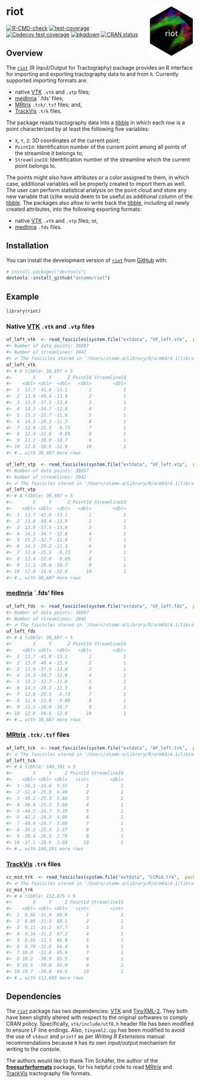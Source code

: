 
<!-- README.md is generated from README.Rmd. Please edit that file -->

# riot <img src="man/figures/logo.png" align="right" height="139" />

<!-- badges: start -->

[![R-CMD-check](https://github.com/astamm/riot/workflows/R-CMD-check/badge.svg)](https://github.com/astamm/riot/actions)
[![test-coverage](https://github.com/astamm/riot/workflows/test-coverage/badge.svg)](https://github.com/astamm/riot/actions)
[![Codecov test
coverage](https://codecov.io/gh/astamm/riot/branch/master/graph/badge.svg)](https://app.codecov.io/gh/astamm/riot?branch=master)
[![pkgdown](https://github.com/astamm/riot/workflows/pkgdown/badge.svg)](https://github.com/astamm/riot/actions)
[![CRAN
status](https://www.r-pkg.org/badges/version/riot)](https://CRAN.R-project.org/package=riot)
<!-- badges: end -->

## Overview

The [`riot`](https://astamm.github.io/riot/index.html) (R Input/Output
for Tractography) package provides an R interface for importing and
exporting tractography data to and from `R`. Currently supported
importing formats are:

-   native [VTK](https://vtk.org) `.vtk` and `.vtp` files;
-   [medInria](https://med.inria.fr) \`.fds’ files;
-   [MRtrix](https://mrtrix.readthedocs.io/en/latest/getting_started/image_data.html)
    `.tck/.tsf` files; and,
-   [TrackVis](http://trackvis.org/docs/?subsect=fileformat) `.trk`
    files.

The package reads tractography data into a
[tibble](https://tibble.tidyverse.org) in which each row is a point
characterized by at least the following five variables:

-   `X`, `Y`, `Z`: 3D coordinates of the current point;
-   `PointId`: Identification number of the current point among all
    points of the streamline it belongs to;
-   `StreamlineId`: Identification number of the streamline which the
    current point belongs to.

The points might also have attributes or a color assigned to them, in
which case, additional variables will be properly created to import them
as well. The user can perform statistical analysis on the point cloud
and store any new variable that (s)he would deem to be useful as
additional column of the [tibble](https://tibble.tidyverse.org). The
packages also allow to write back the
[tibble](https://tibble.tidyverse.org), including all newly created
attributes, into the following exporting formats:

-   native [VTK](https://vtk.org) `.vtk` and `.vtp` files; or,
-   [medInria](https://med.inria.fr) `.fds` files.

## Installation

You can install the development version of
[`riot`](https://astamm.github.io/riot/) from
[GitHub](https://github.com/) with:

``` r
# install.packages("devtools")
devtools::install_github("astamm/riot")
```

## Example

``` r
library(riot)
```

### Native [VTK](https://vtk.org) `.vtk` and `.vtp` files

``` r
uf_left_vtk  <- read_fascicles(system.file("extdata", "UF_left.vtk",  package = "riot"))
#> Number of data points: 38697
#> Number of streamlines: 2042
#> ✔ The fascicles stored in '/Users/stamm-a/Library/R/arm64/4.1/library/riot/extdata/UF_left.vtk' have been successfully imported.
uf_left_vtk
#> # A tibble: 38,697 × 5
#>        X     Y      Z PointId StreamlineId
#>    <dbl> <dbl>  <dbl>   <dbl>        <dbl>
#>  1  13.7 -41.8 -13.1        1            1
#>  2  13.0 -40.4 -13.9        2            1
#>  3  13.9 -37.5 -13.8        3            1
#>  4  14.3 -34.7 -12.8        4            1
#>  5  15.2 -32.7 -11.8        5            1
#>  6  14.3 -29.2 -11.3        6            1
#>  7  12.8 -25.5  -9.73       7            1
#>  8  12.4 -22.6  -9.89       8            1
#>  9  11.1 -20.0 -10.7        9            1
#> 10  12.8 -16.6 -12.8       10            1
#> # … with 38,687 more rows
```

``` r
uf_left_vtp  <- read_fascicles(system.file("extdata", "UF_left.vtp",  package = "riot"))
#> Number of data points: 38697
#> Number of streamlines: 2042
#> ✔ The fascicles stored in '/Users/stamm-a/Library/R/arm64/4.1/library/riot/extdata/UF_left.vtp' have been successfully imported.
uf_left_vtp
#> # A tibble: 38,697 × 5
#>        X     Y      Z PointId StreamlineId
#>    <dbl> <dbl>  <dbl>   <dbl>        <dbl>
#>  1  13.7 -41.8 -13.1        1            1
#>  2  13.0 -40.4 -13.9        2            1
#>  3  13.9 -37.5 -13.8        3            1
#>  4  14.3 -34.7 -12.8        4            1
#>  5  15.2 -32.7 -11.8        5            1
#>  6  14.3 -29.2 -11.3        6            1
#>  7  12.8 -25.5  -9.73       7            1
#>  8  12.4 -22.6  -9.89       8            1
#>  9  11.1 -20.0 -10.7        9            1
#> 10  12.8 -16.6 -12.8       10            1
#> # … with 38,687 more rows
```

### [medInria](https://med.inria.fr) \`.fds’ files

``` r
uf_left_fds  <- read_fascicles(system.file("extdata", "UF_left.fds",  package = "riot"))
#> Number of data points: 38697
#> Number of streamlines: 2042
#> ✔ The fascicles stored in '/Users/stamm-a/Library/R/arm64/4.1/library/riot/extdata/UF_left.fds' have been successfully imported.
uf_left_fds
#> # A tibble: 38,697 × 5
#>        X     Y      Z PointId StreamlineId
#>    <dbl> <dbl>  <dbl>   <dbl>        <dbl>
#>  1  13.7 -41.8 -13.1        1            1
#>  2  13.0 -40.4 -13.9        2            1
#>  3  13.9 -37.5 -13.8        3            1
#>  4  14.3 -34.7 -12.8        4            1
#>  5  15.2 -32.7 -11.8        5            1
#>  6  14.3 -29.2 -11.3        6            1
#>  7  12.8 -25.5  -9.73       7            1
#>  8  12.4 -22.6  -9.89       8            1
#>  9  11.1 -20.0 -10.7        9            1
#> 10  12.8 -16.6 -12.8       10            1
#> # … with 38,687 more rows
```

### [MRtrix](https://mrtrix.readthedocs.io/en/latest/getting_started/image_data.html) `.tck/.tsf` files

``` r
af_left_tck  <- read_fascicles(system.file("extdata", "AF_left.tck",  package = "riot"))
#> ✔ The fascicles stored in '/Users/stamm-a/Library/R/arm64/4.1/library/riot/extdata/AF_left.tck' have been successfully imported.
af_left_tck
#> # A tibble: 140,301 × 5
#>        X     Y     Z PointId StreamlineId
#>    <dbl> <dbl> <dbl>   <int>        <dbl>
#>  1 -56.1 -24.6  9.55       1            1
#>  2 -51.4 -25.0  6.49       2            1
#>  3 -49.2 -25.3  5.80       3            1
#>  4 -46.4 -25.2  5.68       4            1
#>  5 -44.5 -24.7  5.19       5            1
#>  6 -42.2 -24.3  4.06       6            1
#>  7 -40.4 -24.7  3.09       7            1
#>  8 -39.2 -25.5  2.57       8            1
#>  9 -38.4 -26.5  2.70       9            1
#> 10 -37.1 -28.6  3.84      10            1
#> # … with 140,291 more rows
```

### [TrackVis](http://trackvis.org/docs/?subsect=fileformat) `.trk` files

``` r
cc_mid_trk  <- read_fascicles(system.file("extdata", "CCMid.trk",  package = "riot"))
#> ✔ The fascicles stored in '/Users/stamm-a/Library/R/arm64/4.1/library/riot/extdata/CCMid.trk' have been successfully imported.
cc_mid_trk
#> # A tibble: 112,675 × 5
#>        X     Y     Z PointId StreamlineId
#>    <dbl> <dbl> <dbl>   <int>        <int>
#>  1  8.66 -31.4  68.6       1            1
#>  2  8.89 -31.3  68.1       2            1
#>  3  9.11 -31.2  67.7       3            1
#>  4  9.34 -31.2  67.2       4            1
#>  5  9.56 -31.1  66.8       5            1
#>  6  9.79 -31.0  66.4       6            1
#>  7 10.0  -31.0  65.9       7            1
#>  8 10.2  -30.9  65.5       8            1
#>  9 10.5  -30.8  65.0       9            1
#> 10 10.7  -30.8  64.6      10            1
#> # … with 112,665 more rows
```

## Dependencies

The [`riot`](https://astamm.github.io/riot/) package has two
dependencies: [VTK](https://vtk.org/) and
[TinyXML-2](https://github.com/leethomason/tinyxml2). They both have
been slightly altered with respect to the original softwares to comply
CRAN policy. Specifically, `vtk/include/utf8.h` header file has been
modified to ensure LF line endings. Also, `tinyxml2.cpp` has been
modified to avoid the use of `stdout` and `printf` as per *Writing R
Extensions* manual recommendations because `R` has its own input/output
mechanism for writing to the console.

The authors would like to thank Tim Schäfer, the author of the
[**freesurferformats**](https://cran.r-project.org/web/packages/freesurferformats/index.html)
package, for his helpful code to read
[MRtrix](https://mrtrix.readthedocs.io/en/latest/getting_started/image_data.html)
and [TrackVis](http://trackvis.org/docs/?subsect=fileformat)
tractography file formats.
